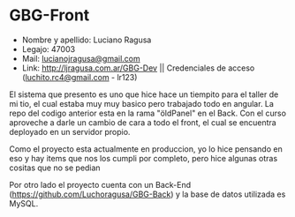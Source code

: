 # GBG-Front

- Nombre y apellido: Luciano Ragusa
- Legajo: 47003
- Mail: lucianojragusa@gmail.com
- Link: http://ljragusa.com.ar/GBG-Dev || Credenciales de acceso (luchito.rc4@gmail.com - lr123)

El sistema que presento es uno que hice hace un tiempito para el taller de mi tio, el cual estaba muy muy basico pero trabajado todo en angular. 
La repo del codigo anterior esta en la rama "öldPanel" en el Back. Con el curso aproveche a darle un cambio de cara a todo el front, el cual se encuentra deployado en 
un servidor propio.

Como el proyecto esta actualmente en produccion, yo lo hice pensando en eso y hay items que nos los cumpli por completo, pero hice algunas otras cositas que no se pedian

Por otro lado el proyecto cuenta con un Back-End (https://github.com/Luchoragusa/GBG-Back) y la base de datos utilizada es MySQL.
